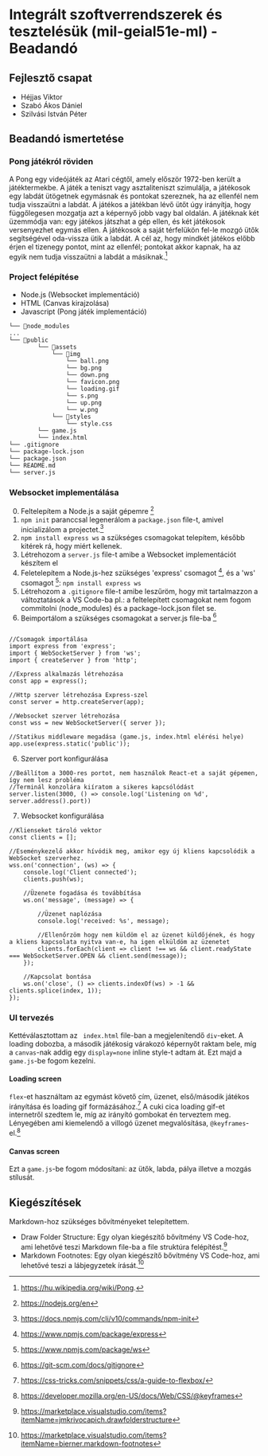 # Integrált szoftverrendszerek és tesztelésük (mil-geial51e-ml) - Beadandó

## Fejlesztő csapat
- Héjjas Viktor
- Szabó Ákos Dániel
- Szilvási István Péter

## Beadandó ismertetése

### Pong játékról röviden
A Pong egy videójáték az Atari cégtől, amely először 1972-ben került a játéktermekbe. A játék a teniszt vagy asztaliteniszt szimulálja, a játékosok egy labdát ütögetnek egymásnak és pontokat szereznek, ha az ellenfél nem tudja visszaütni a labdát. 
A játékos a játékban lévő ütőt úgy irányítja, hogy függőlegesen mozgatja azt a képernyő jobb vagy bal oldalán. A játéknak két üzemmódja van: egy játékos játszhat a gép ellen, és két játékosok versenyezhet egymás ellen. A játékosok a saját térfelükön fel-le mozgó ütők segítségével oda-vissza ütik a labdát. A cél az, hogy mindkét játékos előbb érjen el tizenegy pontot, mint az ellenfél; pontokat akkor kapnak, ha az egyik nem tudja visszaütni a labdát a másiknak.[^1]

### Project felépítése

- Node.js (Websocket implementáció)
- HTML (Canvas kirajzolása)
- Javascript (Pong játék implementáció)
```
└── 📁node_modules
...
└── 📁public
        └── 📁assets
            └── 📁img
                └── ball.png
                └── bg.png
                └── down.png
                └── favicon.png
                └── loading.gif
                └── s.png
                └── up.png
                └── w.png
            └── 📁styles
                └── style.css
        └── game.js
        └── index.html
└── .gitignore
└── package-lock.json
└── package.json
└── README.md
└── server.js
```

### Websocket implementálása
0. Feltelepítem a Node.js a saját gépemre [^2] 
1. ``` npm init ``` paranccsal legenerálom a ``` package.json ``` file-t, amivel inicializálom a projectet.[^3]
2. ``` npm install express ws ``` a szükséges csomagokat telepítem, később kitérek rá, hogy miért kellenek.
3. Létrehozom a ``` server.js ``` file-t amibe a Websocket implementációt készítem el 
4. Feletelepítem a Node.js-hez szükséges 'express' csomagot [^4], és a 'ws' csomagot [^5]: ``` npm install express ws ```
5. Létrehozom a ``` .gitignore ``` file-t amibe leszűröm, hogy mit tartalmazzon a változtatások a VS Code-ba pl.: a feltelepített csomagokat nem fogom commitolni (node_modules) és a package-lock.json filet se.
6. Beimportálom a szükséges csomagokat a server.js file-ba [^6]

```

//Csomagok importálása
import express from 'express';
import { WebSocketServer } from 'ws';
import { createServer } from 'http';

//Express alkalmazás létrehozása
const app = express();

//Http szerver létrehozása Express-szel
const server = http.createServer(app);

//Websocket szerver létrehozása
const wss = new WebSocketServer({ server });

//Statikus middleware megadása (game.js, index.html elérési helye)
app.use(express.static('public'));

```

6. Szerver port konfigurálása
```
//Beállítom a 3000-res portot, nem használok React-et a saját gépemen, így nem lesz probléma
//Terminál konzolára kiíratom a sikeres kapcsólódást
server.listen(3000, () => console.log('Listening on %d', server.address().port))
```

7. Websocket konfigurálása
```
//Klienseket tároló vektor
const clients = [];

//Eseménykezelő akkor hívódik meg, amikor egy új kliens kapcsolódik a WebSocket szerverhez.
wss.on('connection', (ws) => {
    console.log('Client connected');
    clients.push(ws);
    
    //Üzenete fogadása és továbbítása
    ws.on('message', (message) => {
        
        //Üzenet naplózása
        console.log('received: %s', message);
        
        //Ellenőrzöm hogy nem küldöm el az üzenet küldőjének, és hogy a kliens kapcsolata nyitva van-e, ha igen elküldöm az üzenetet
        clients.forEach(client => client !== ws && client.readyState === WebSocketServer.OPEN && client.send(message));
    });

    //Kapcsolat bontása
    ws.on('close', () => clients.indexOf(ws) > -1 && clients.splice(index, 1));
});
```

### UI tervezés

Kettéválasztottam az ``` index.html``` file-ban a megjelenítendő ```div```-eket. A loading dobozba, a második játékosig várakozó képernyőt raktam bele, míg a ```canvas```-nak addig egy ```display=none``` inline style-t adtam át. Ezt majd a ```game.js```-be fogom kezelni.

#### Loading screen
```flex```-et használtam az egymást követő cím, üzenet, első/második játékos irányítása és loading gif formázásához.[^7] 
A cuki cica loading gif-et internetről szedtem le, míg az irányító gombokat én terveztem meg. Lényegében ami kiemelendő a villogó üzenet megvalósítása, ```@keyframes```-el.[^8]

#### Canvas screen
Ezt a ```game.js```-be fogom módosítani: az ütők, labda, pálya illetve a mozgás stílusát. 

## Kiegészítések
Markdown-hoz szükséges bővítményeket telepítettem. 
- Draw Folder Structure: Egy olyan kiegészítő bővítmény VS Code-hoz, ami lehetővé teszi Markdown file-ba a file struktúra felépítést.[^9]
- Markdown Footnotes: Egy olyan kiegészítő bővítmény VS Code-hoz, ami lehetővé teszi a lábjegyzetek írását.[^10]

[^1]: https://hu.wikipedia.org/wiki/Pong.
[^2]: https://nodejs.org/en
[^3]: https://docs.npmjs.com/cli/v10/commands/npm-init
[^4]: https://www.npmjs.com/package/express
[^5]: https://www.npmjs.com/package/ws
[^6]: https://git-scm.com/docs/gitignore
[^7]: https://css-tricks.com/snippets/css/a-guide-to-flexbox/
[^8]: https://developer.mozilla.org/en-US/docs/Web/CSS/@keyframes
[^9]: https://marketplace.visualstudio.com/items?itemName=jmkrivocapich.drawfolderstructure
[^10]: https://marketplace.visualstudio.com/items?itemName=bierner.markdown-footnotes
